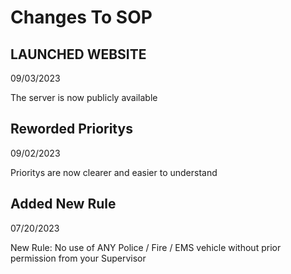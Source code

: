 # Changes To SOP


## LAUNCHED WEBSITE
09/03/2023

The server is now publicly available

## Reworded Prioritys
09/02/2023

Prioritys are now clearer and easier to understand

## Added New Rule
07/20/2023

New Rule:
No use of ANY Police / Fire / EMS vehicle without prior permission from your Supervisor